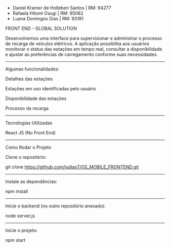 - Daniel Kramer de Holleben Santos | RM: 94277
- Rafaela Hitomi Osugi | RM: 95062
- Luana Domingos Dias | RM: 93191

FRONT END - GLOBAL SOLUTION

Desenvolvemos uma interface para supervisionar e administrar o processo de recarga de veículos elétricos. A aplicação possibilita aos usuários monitorar o status das estações em tempo real, consultar a disponibilidade e ajustar as preferências de carregamento conforme suas necessidades.

----------------------------------------------------------

Algumas funcionalidades:

Detalhes das estações

Estações em uso identificadas pelo usuário

Disponibilidade das estações

Processo da recarga

----------------------------------------------------------


Tecnologias Utilizadas

React JS (No Front End)

----------------------------------------------------------


Como Rodar o Projeto

Clone o repositório:

git clone https://github.com/ludias7/GS_MOBILE_FRONTEND.git

----------------------------------------------------------


Instale as dependências:

npm install

----------------------------------------------------------


Inicie o backend (no outro repositório anexado):

node server.js

----------------------------------------------------------


Inicie o projeto:

npm start
